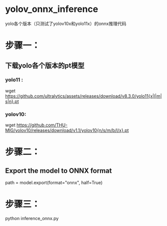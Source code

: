# yolov_onnx_inference
yolo各个版本（只测试了yolov10x和yolo11x）的onnx推理代码

# 步骤一：
## 下载yolo各个版本的pt模型
### yolo11 : 
wget https://github.com/ultralytics/assets/releases/download/v8.3.0/yolo11{x|l|m|s|n}.pt
### yolov10: 
wget https://github.com/THU-MIG/yolov10/releases/download/v1.1/yolov10{n/s/m/b/l/x}.pt

# 步骤二：
## Export the model to ONNX format
path = model.export(format="onnx", half=True)

# 步骤三：
python inference_onnx.py
